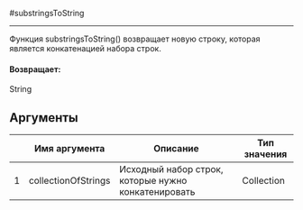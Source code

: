 #substringsToString

---

Функция substringsToString() возвращает новую строку, которая является конкатенацией набора строк.

#### Возвращает:

String

## Аргументы

|  | Имя аргумента | Описание | Тип значения |
| --- | --- | --- | --- |
| 1 | collectionOfStrings | Исходный набор строк, которые нужно конкатенировать | Collection |


